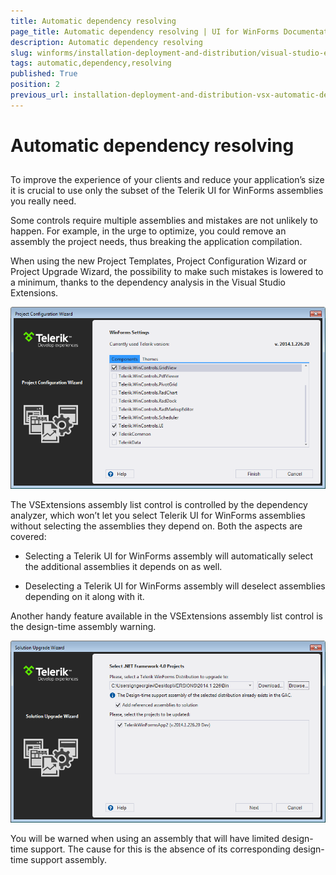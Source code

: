 ```yaml
---
title: Automatic dependency resolving
page_title: Automatic dependency resolving | UI for WinForms Documentation
description: Automatic dependency resolving
slug: winforms/installation-deployment-and-distribution/visual-studio-extensions/automatic-dependency-resolving
tags: automatic,dependency,resolving
published: True
position: 2
previous_url: installation-deployment-and-distribution-vsx-automatic-dependency-resolving
---
```


# Automatic dependency resolving



## 

To improve the experience of your clients and reduce your application’s size it is crucial to use only the subset of the Telerik UI for WinForms assemblies you really need.
        

Some controls require multiple assemblies and mistakes are not unlikely to happen. For example, in the urge to optimize, you could remove an assembly the project needs, thus breaking the application compilation.
        

When using the new Project Templates, Project Configuration Wizard or Project Upgrade Wizard, the possibility to make such mistakes is lowered to a minimum, thanks to the dependency analysis in the Visual Studio Extensions. 

![installation-deployment-and-distribution-vsx-automatic-dependency-resolving 001](images/installation-deployment-and-distribution-vsx-automatic-dependency-resolving001.png)

The VSExtensions assembly list control is controlled by the dependency analyzer, which won’t let you select Telerik UI for WinForms assemblies without selecting the assemblies they depend on. Both the aspects are covered:
        

* Selecting a Telerik UI for WinForms assembly will automatically select the additional assemblies it depends on as well.
            

* Deselecting a Telerik UI for WinForms assembly will deselect assemblies depending on it along with it.
            

Another handy feature available in the VSExtensions assembly list control is the design-time assembly warning.

![installation-deployment-and-distribution-vsx-automatic-dependency-resolving 002](images/installation-deployment-and-distribution-vsx-automatic-dependency-resolving002.png)

You will be warned when using an assembly that will have limited design-time support. The cause for this is the absence of its corresponding design-time support assembly.
        
